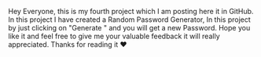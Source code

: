 Hey Everyone, this is my fourth project which I am posting here it in GitHub. In this project I have created a Random Password Generator, In this project by just clicking on "Generate " and you will get a new Password. Hope you like it and feel free to give me your valuable feedback it will really appreciated. Thanks for reading it ❤
